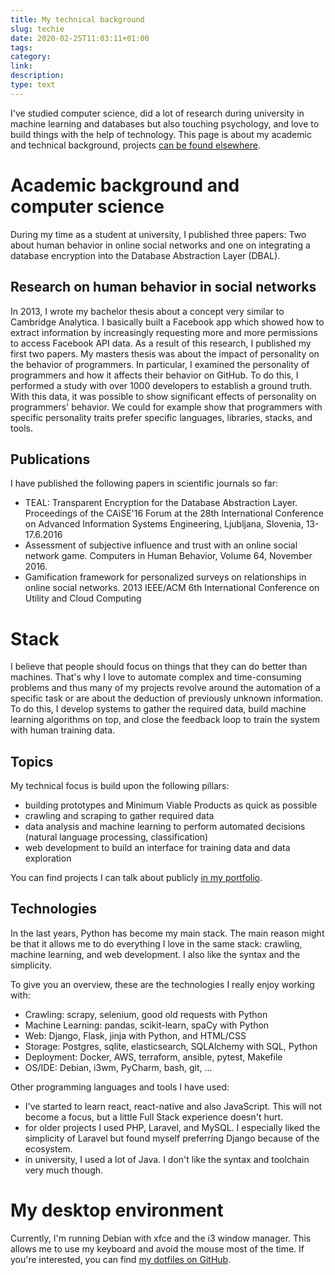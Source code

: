 ```yaml
---
title: My technical background
slug: techie
date: 2020-02-25T11:03:11+01:00
tags: 
category: 
link: 
description: 
type: text
---
```


I've studied computer science, 
did a lot of research during university in machine learning and databases but also touching psychology, 
and love to build things with the help of technology.
This page is about my academic and technical background, 
projects [can be found elsewhere](/src/pages-md/founder.md.md).

# Academic background and computer science
During my time as a student at university, I published three papers:
Two about human behavior in online social networks
and one on integrating a database encryption into the Database Abstraction Layer (DBAL).

## Research on human behavior in social networks
In 2013, I wrote my bachelor thesis about a concept very similar to Cambridge Analytica.
I basically built a Facebook app which showed how to extract information
by increasingly requesting more and more permissions to access Facebook API data.
As a result of this research, I published my first two papers.
My masters thesis was about the impact of personality on the behavior of programmers.
In particular, I examined the personality of programmers and how it affects their behavior on GitHub.
To do this, I performed a study with over 1000 developers to establish a ground truth.
With this data, it was possible to show significant effects of personality on programmers' behavior.
We could for example show that programmers with specific personality traits
prefer specific languages, libraries, stacks, and tools.

## Publications
I have published the following papers in scientific journals so far:

- TEAL: Transparent Encryption for the Database Abstraction Layer. Proceedings of the CAiSE'16 Forum at the 28th International Conference on Advanced Information Systems Engineering, Ljubljana, Slovenia, 13-17.6.2016
- Assessment of subjective influence and trust with an online social network game. Computers in Human Behavior, Volume 64, November 2016.
- Gamification framework for personalized surveys on relationships in online social networks. 2013 IEEE/ACM 6th International Conference on Utility and Cloud Computing

# Stack
I believe that people should focus on things that they can do better than machines.
That's why I love to automate complex and time-consuming problems
and thus many of my projects revolve around the automation of a specific task
or are about the deduction of previously unknown information.
To do this, I develop systems to gather the required data, 
build machine learning algorithms on top,
and close the feedback loop to train the system with human training data.

## Topics
My technical focus is build upon the following pillars:

- building prototypes and Minimum Viable Products as quick as possible
- crawling and scraping to gather required data
- data analysis and machine learning to perform automated decisions (natural language processing, classification)
- web development to build an interface for training data and data exploration

You can find projects I can talk about publicly [in my portfolio](/src/pages-md/founder.md.md).

## Technologies
In the last years, Python has become my main stack.
The main reason might be that it allows me to do everything I love in the same stack:
crawling, machine learning, and web development.
I also like the syntax and the simplicity.

To give you an overview, these are the technologies I really enjoy working with:

- Crawling: scrapy, selenium, good old requests with Python
- Machine Learning: pandas, scikit-learn, spaCy with Python
- Web: Django, Flask, jinja with Python, and HTML/CSS
- Storage: Postgres, sqlite, elasticsearch, SQLAlchemy with SQL, Python
- Deployment: Docker, AWS, terraform, ansible, pytest, Makefile
- OS/IDE: Debian, i3wm, PyCharm, bash, git, ...

Other programming languages and tools I have used:

- I've started to learn react, react-native and also JavaScript. 
  This will not become a focus, but a little Full Stack experience doesn't hurt.
- for older projects I used PHP, Laravel, and MySQL. 
  I especially liked the simplicity of Laravel 
  but found myself preferring Django because of the ecosystem.
- in university, I used a lot of Java. I don't like the syntax and toolchain very much though.

# My desktop environment
Currently, I'm running Debian with xfce and the i3 window manager.
This allows me to use my keyboard and avoid the mouse most of the time.
If you're interested, you can find [my dotfiles on GitHub](https://github.com/lorey/dotfiles).
